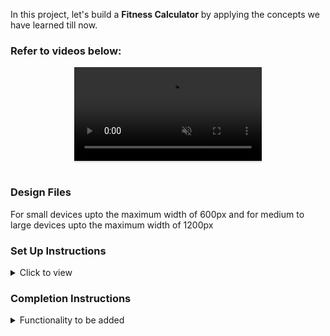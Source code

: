 In this project, let's build a **Fitness Calculator** by applying the concepts we have learned till now.

### Refer to videos below:

<div style="text-align: center;">
  <video style="max-width:80%;box-shadow:0 2.8px 2.2px rgba(0, 0, 0, 0.12);outline:none;" loop="true" autoplay="autoplay" controls="controls" muted>
    <source src="https://www.loom.com/share/d688d1c07bce450ca0017e7853e72298?sid=819489a4-0cd2-4eb1-a3c5-28423900b11f" type="video/mp4">
  </video>
</div>
<br/>

### Design Files
For small devices upto the maximum width of 600px and for medium to large devices upto the maximum width of 1200px


### Set Up Instructions

<details>
<summary>Click to view</summary>

- Download dependencies by running `npm install`
- Start up the app using `npm start`
</details>

### Completion Instructions

<details>
<summary>Functionality to be added</summary>
<br/>

The app must have the following functionalities

- **Login Route**

  - When invalid credentials are provided and the **Login** button is clicked, then the error message received from the response should be displayed
  - When valid credentials are provided and the **Login** button is clicked, then the page should be navigated to the Home Route
  - When an _unauthenticated_ user, tries to access the Home then the page should be navigated to Login Route
  - When an _authenticated_ user, tries to access the Home,Item Details then the page should be navigated to the respective route
  - When an _authenticated_ user, tries to access the Login Route, then the page should be navigated to the Home Route

- **Home Route**

  - When an _authenticated_ user opens the Home Route
    - Clicks on the **Fitness Workouts** button, then the page should be navigated to the Home Route

- **Fitness Workouts**

  - When an _authenticated_ user opens the Home Route

    - An HTTP GET request should be made to **Profile API URL**
      - **_loader_** should be displayed while fetching the data
      - After the data is fetched successfully, the response received should be displayed
      - If the HTTP GET request made is unsuccessful, then the [Failure View](https://assets.ccbp.in/frontend/content/react-js/jobby-app-profile-failure-lg-output.png) should be displayed
    with empty strings as initial values
      - **_loader_** should be displayed while fetching the data
      - After the data is fetched successfully, display the list of workouts received from the response
    - When a value is provided in the search input and search icon button is clicked
      - **_loader_** should be displayed while fetching the data
      - After the data is fetched successfully, display the list of workouts received from the response
      - **_loader_** should be displayed while fetching the data
      - After the data is fetched successfully, display the list of workouts received from the response
      - **_loader_** should be displayed while fetching the data
      - After the data is fetched successfully, display the list of workouts received from the response
- **Header**
  - When the **Home** link is clicked, then the page should be navigated to the Home Route

  - When the **Logout** button is clicked, then the page should be navigated to the Login Route

<br/>

**Login API**

#### API: `https://apis.ccbp.in/login`

#### Method: `POST`

#### Request:

```json
{
  "username": "rahul",
  "password": "rahul@2021"
}
```

#### Description:

Returns a response based on the credentials provided

#### Sample Success Response

```json
{
  "jwt_token": "eyJhbGciOiJIUzI1NiIsInR5cCI6IkpXVCJ9.eyJ1c2VybmFtZSI6InJhaHVsIiwicm9sZSI6IlBSSU1FX1VTRVIiLCJpYXQiOjE2MTk2Mjg2MTN9. nZDlFsnSWArLKKeF0QbmdVfLgzUbx1BGJsqa2kc_21Y"
}
```

**Profile API**

#### API: `https://apis.ccbp.in/profile`

#### Method: `GET`

#### Description:

Returns a response containing the profile details

#### Sample Response

```json
{
  "profile_details": {
    "name": "Rahul Attuluri",
    "profile_image_url": "https://assets.ccbp.in/frontend/react-js/male-avatar-img.png",
    "short_bio": "Lead Software Developer and AI-ML expert"
  }
}
```# FitC
# FitC
# FFCC
# FFCC
